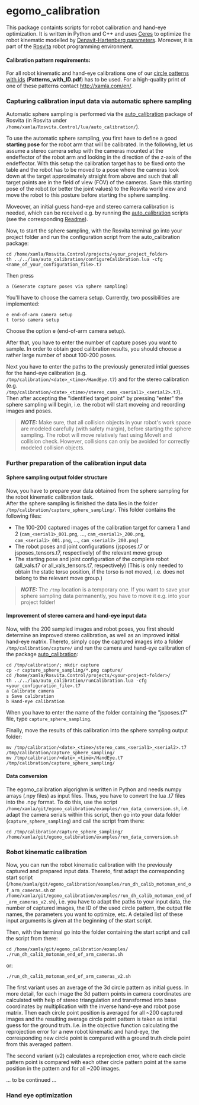 # egomo_calibration

This package containts scripts for robot calibration and hand-eye optimization.
It is written in Python and C++ and uses [Ceres](http://ceres-solver.org/) to optimize the robot kinematic modelled by [Denavit-Hartenberg parameters](https://en.wikipedia.org/wiki/Denavit%E2%80%93Hartenberg_parameters).
Moreover, it is part of the [Rosvita](http://www.rosvita.com/) robot programming environment.


#### Calibration pattern requirements:

For all robot kinematic and hand-eye calibrations one of our [circle patterns with ids](https://github.com/Xamla/auto_calibration/blob/master/Patterns_with_ID.pdf) (**Patterns_with_ID.pdf**) has to be used.
For a high-quality print of one of these patterns contact http://xamla.com/en/.


### Capturing calibration input data via automatic sphere sampling

Automatic sphere sampling is performed via the [auto_calibration](https://github.com/Xamla/auto_calibration/) package of Rosvita (in Rosvita under ``/home/xamla/Rosvita.Control/lua/auto_calibration/``).

To use the automatic sphere sampling, you first have to define a good **starting pose** for the robot arm that will be calibrated. In the following, let us assume a stereo camera setup with the cameras mounted at the endeffector of the robot arm and looking in the direction of the z-axis of the endeffector. With this setup the calibration target has to be fixed onto the table and the robot has to be moved to a pose where the cameras look down at the target approximately straight from above and such that all target points are in the field of view (FOV) of the cameras. Save this starting pose of the robot (or better the joint values) to the Rosvita world view and move the robot to this posture before starting the sphere sampling.

Moveover, an initial guess hand-eye and stereo camera calibration is needed, which can be received e.g. by running the [auto_calibration](https://github.com/Xamla/auto_calibration/) scripts (see the corresponding [Readme](https://github.com/Xamla/auto_calibration/blob/master/README.md)). 

Now, to start the sphere sampling, with the Rosvita terminal go into your project folder and run the configuration script from the auto_calibration package:
```
cd /home/xamla/Rosvita.Control/projects/<your_project_folder>
th ../../lua/auto_calibration/configureCalibration.lua -cfg <name_of_your_configuration_file>.t7
```
Then press
```
a (Generate capture poses via sphere sampling)
```
You'll have to choose the camera setup. Currently, two possibilities are implemented:
```
e end-of-arm camera setup
t torso camera setup
```
Choose the option e (end-of-arm camera setup).

After that, you have to enter the number of capture poses you want to sample. 
In order to obtain good calibration results, you should choose a rather large number of about 100-200 poses.

Next you have to enter the paths to the previously generated intial guesses for the hand-eye calibration (e.g. ``/tmp/calibration/<date>_<time>/HandEye.t7``) and for the stereo calibration (e.g. ``/tmp/calibration/<date>_<time>/stereo_cams_<serial1>_<serial2>.t7``). Then after accepting the "identified target point" by pressing "enter" the sphere sampling will begin, i.e. the robot will start moveing and recording images and poses.

> **_NOTE:_**  Make sure, that all collision objects in your robot's work space are modeled carefully (with safety margin), before starting the sphere sampling. The robot will move relatively fast using MoveIt and collision check. However, collisions can only be avoided for correctly modeled collision objects.


### Further preparation of the calibration input data

#### Sphere sampling output folder structure
Now, you have to prepare your data obtained from the sphere sampling for the robot kinematic calibration task. <br />
After the sphere sampling is finished the data lies in the folder ``/tmp/calibration/capture_sphere_sampling/``. This folder contains the following files:
* The 100-200 captured images of the calibration target for camera 1 and 2 (``cam_<serial1>_001.png``, ..., ``cam_<serial1>_200.png``, ``cam_<serial2>_001.png``, ..., ``cam_<serial2>_200.png``)
* The robot poses and joint configurations (jsposes.t7 or jsposes_tensors.t7, respectively) of the relevant move group
* The starting pose and joint configuration of the complete robot (all_vals.t7 or all_vals_tensors.t7, respectively)
  (This is only needed to obtain the static torso position, if the torso is not moved, i.e. does not belong to the relevant move group.)
  
> **_NOTE:_**  The ``/tmp`` location is a temporary one. If you want to save your sphere sampling data permanently, you have to move it e.g. into your project folder!

#### Improvement of stereo camera and hand-eye input data
Now, with the 200 sampled images and robot poses, you first should determine an improved stereo calibration, as well as an improved initial hand-eye matrix. Thereto, simply copy the captured images into a folder ``/tmp/calibration/capture/`` and run the camera and hand-eye calibration of the package [auto_calibration](https://github.com/Xamla/auto_calibration):
```
cd /tmp/calibration/; mkdir capture
cp -r capture_sphere_sampling/*.png capture/
cd /home/xamla/Rosvita.Control/projects/<your-project-folder>/
th ../../lua/auto_calibration/runCalibration.lua -cfg <your_configuration_file>.t7
a Calibrate camera
s Save calibration
b Hand-eye calibration
```
When you have to enter the name of the folder containing the "jsposes.t7" file, type ``capture_sphere_sampling``.

Finally, move the results of this calibration into the sphere sampling output folder:
```
mv /tmp/calibration/<date>_<time>/stereo_cams_<serial1>_<serial2>.t7 /tmp/calibration/capture_sphere_sampling/
mv /tmp/calibration/<date>_<time>/HandEye.t7 /tmp/calibration/capture_sphere_sampling/
```

#### Data conversion
The egomo_calibration algorighm is written in Python and needs numpy arrays (.npy files) as input files. Thus, you have to convert the lua .t7 files into the .npy format. 
To do this, use the script ``/home/xamla/git/egomo_calibration/examples/run_data_conversion.sh``, i.e. adapt the camera serials within this script, then go into your data folder (``capture_sphere_sampling``) and call the script from there:
```
cd /tmp/calibration/capture_sphere_sampling/
/home/xamla/git/egomo_calibration/examples/run_data_conversion.sh
```

### Robot kinematic calibration

Now, you can run the robot kinematic calibration with the previously captured and prepared input data.
Thereto, first adapt the corresponding start script (``/home/xamla/git/egomo_calibration/examples/run_dh_calib_motoman_end_of_arm_cameras.sh`` or ``/home/xamla/git/egomo_calibration/examples/run_dh_calib_motoman_end_of_arm_cameras_v2.sh``), i.e.
you have to adapt the paths to your input data, the number of captured images, the ID of the used circle pattern,
the output file names, the parameters you want to optimize, etc. A detailed list of these input arguments is given at the beginning of the start script.

Then, with the terminal go into the folder containing the start script and call the script from there:
```
cd /home/xamla/git/egomo_calibration/examples/
./run_dh_calib_motoman_end_of_arm_cameras.sh
```
or:
```
./run_dh_calib_motoman_end_of_arm_cameras_v2.sh
```
The first variant uses an average of the 3d circle pattern as initial guess. In more detail, for each image the 3d pattern points in camera coordinates are calculated with help of stereo triangulation and transformed into base coordinates by multiplication with the inverse hand-eye and robot pose matrix. Then each circle point position is averaged for all ~200 captured images and the resulting average circle point pattern is taken as initial guess for the ground truth. I.e. in the objective function calculating the reprojection error for a new robot kinematic and hand-eye, the corresponding new circle point is compared with a ground truth circle point from this averaged pattern.

The second variant (v2) calculates a reprojection error, where each circle pattern point is compared with each other circle pattern point at the same position in the pattern and for all ~200 images.



... to be continued ...


### Hand eye optimization

